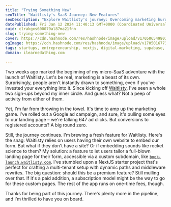 ```yaml
---
title: "Trying Something New"
seoTitle: "Waitlisty's SaaS Journey: New Features"
seoDescription: "Explore Waitlisty's journey: Overcoming marketing hurdles and innovating in micro-SaaS with unique features."
datePublished: Fri Jan 12 2024 11:40:13 GMT+0000 (Coordinated Universal Time)
cuid: clrakgxs600070al87ma21fnn
slug: trying-something-new
cover: https://cdn.hashnode.com/res/hashnode/image/upload/v1705065498036/9760d1ed-af33-4326-bced-a1edbb13bd3d.jpeg
ogImage: https://cdn.hashnode.com/res/hashnode/image/upload/v1705016773171/d48ff810-cd61-4cd3-a4cf-ce48b232d2cd.jpeg
tags: startups, entrepreneurship, nextjs, digital-marketing, supabase, micro-saas, solopreneur
domain: ilearnedathing.com

---
```


Two weeks ago marked the beginning of my micro-SaaS adventure with the launch of Waitlisty. Let's be real, marketing is a beast of its own. Surprisingly, people aren't instantly drawn to something, even if you've invested your everything into it. Since kicking off [Waitlisty](https://waitlisty.io), I've seen a whole two sign-ups beyond my inner circle. And guess what? Not a peep of activity from either of them.

Yet, I'm far from throwing in the towel. It's time to amp up the marketing game. I've rolled out a Google ad campaign, and sure, it's pulling some eyes to our landing page – we're talking 647 ad clicks. But conversions to registered accounts? A big round zero.

Still, the journey continues. I'm brewing a fresh feature for Waitlisty. Here's the snag: Waitlisty relies on users having their own website to embed our form. But what if they don't have a site? Or if embedding sounds like rocket science to them? My solution: a feature to let users tailor a full-blown landing page for their form, accessible via a custom subdomain, like [`book-launch.waitlisty.com`](http://book-launch.waitlisty.com). I've stumbled upon a NextJS starter project that's perfect for crafting a multi-tenant setup with dynamic paths and middleware rewrites. The big question: should this be a premium feature? Still mulling over that. If it's a paid addition, a subscription model might be the way to go for these custom pages. The rest of the app runs on one-time fees, though.

Thanks for being part of this journey. There's plenty more in the pipeline, and I'm thrilled to have you on board.
